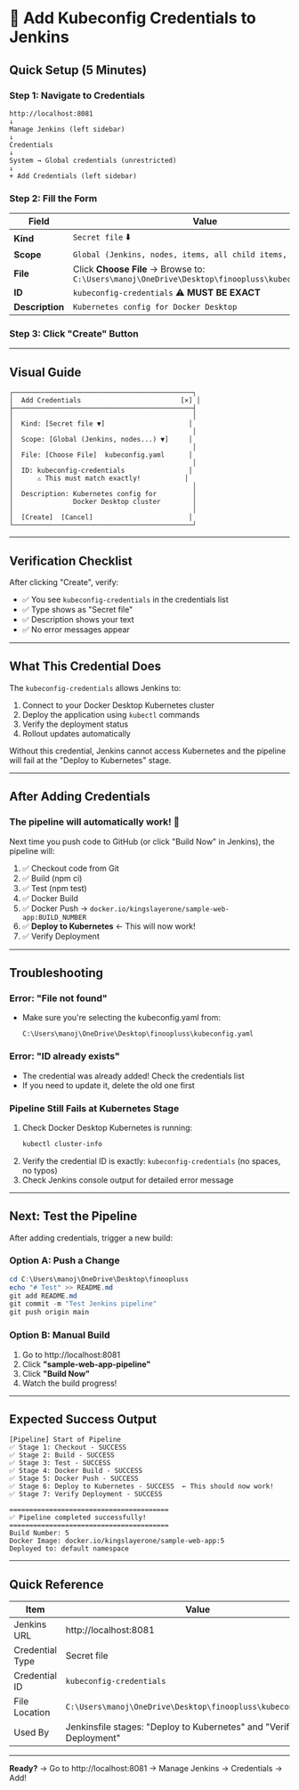 # 🔑 Add Kubeconfig Credentials to Jenkins

## Quick Setup (5 Minutes)

### Step 1: Navigate to Credentials
```
http://localhost:8081
↓
Manage Jenkins (left sidebar)
↓
Credentials
↓
System → Global credentials (unrestricted)
↓
+ Add Credentials (left sidebar)
```

### Step 2: Fill the Form

| Field | Value |
|-------|-------|
| **Kind** | `Secret file` ⬇️ |
| **Scope** | `Global (Jenkins, nodes, items, all child items, etc)` |
| **File** | Click **Choose File** → Browse to:<br>`C:\Users\manoj\OneDrive\Desktop\finoopluss\kubeconfig.yaml` |
| **ID** | `kubeconfig-credentials` ⚠️ **MUST BE EXACT** |
| **Description** | `Kubernetes config for Docker Desktop` |

### Step 3: Click "Create" Button

---

## Visual Guide

```
┌─────────────────────────────────────────────┐
│  Add Credentials                         [×] │
├─────────────────────────────────────────────┤
│                                             │
│  Kind: [Secret file ▼]                     │
│                                             │
│  Scope: [Global (Jenkins, nodes...) ▼]     │
│                                             │
│  File: [Choose File]  kubeconfig.yaml      │
│                                             │
│  ID: kubeconfig-credentials                │
│      ⚠️ This must match exactly!           │
│                                             │
│  Description: Kubernetes config for         │
│               Docker Desktop cluster        │
│                                             │
│  [Create]  [Cancel]                        │
└─────────────────────────────────────────────┘
```

---

## Verification Checklist

After clicking "Create", verify:

- ✅ You see `kubeconfig-credentials` in the credentials list
- ✅ Type shows as "Secret file"
- ✅ Description shows your text
- ✅ No error messages appear

---

## What This Credential Does

The `kubeconfig-credentials` allows Jenkins to:
1. Connect to your Docker Desktop Kubernetes cluster
2. Deploy the application using `kubectl` commands
3. Verify the deployment status
4. Rollout updates automatically

Without this credential, Jenkins cannot access Kubernetes and the pipeline will fail at the "Deploy to Kubernetes" stage.

---

## After Adding Credentials

### The pipeline will automatically work! 🎉

Next time you push code to GitHub (or click "Build Now" in Jenkins), the pipeline will:

1. ✅ Checkout code from Git
2. ✅ Build (npm ci)
3. ✅ Test (npm test)
4. ✅ Docker Build
5. ✅ Docker Push → `docker.io/kingslayerone/sample-web-app:BUILD_NUMBER`
6. ✅ **Deploy to Kubernetes** ← This will now work!
7. ✅ Verify Deployment

---

## Troubleshooting

### Error: "File not found"
- Make sure you're selecting the kubeconfig.yaml from:
  ```
  C:\Users\manoj\OneDrive\Desktop\finoopluss\kubeconfig.yaml
  ```

### Error: "ID already exists"
- The credential was already added! Check the credentials list
- If you need to update it, delete the old one first

### Pipeline Still Fails at Kubernetes Stage
1. Check Docker Desktop Kubernetes is running:
   ```powershell
   kubectl cluster-info
   ```
2. Verify the credential ID is exactly: `kubeconfig-credentials` (no spaces, no typos)
3. Check Jenkins console output for detailed error message

---

## Next: Test the Pipeline

After adding credentials, trigger a new build:

### Option A: Push a Change
```powershell
cd C:\Users\manoj\OneDrive\Desktop\finoopluss
echo "# Test" >> README.md
git add README.md
git commit -m "Test Jenkins pipeline"
git push origin main
```

### Option B: Manual Build
1. Go to http://localhost:8081
2. Click **"sample-web-app-pipeline"**
3. Click **"Build Now"**
4. Watch the build progress!

---

## Expected Success Output

```
[Pipeline] Start of Pipeline
✅ Stage 1: Checkout - SUCCESS
✅ Stage 2: Build - SUCCESS
✅ Stage 3: Test - SUCCESS
✅ Stage 4: Docker Build - SUCCESS
✅ Stage 5: Docker Push - SUCCESS
✅ Stage 6: Deploy to Kubernetes - SUCCESS  ← This should now work!
✅ Stage 7: Verify Deployment - SUCCESS

========================================
✅ Pipeline completed successfully!
========================================
Build Number: 5
Docker Image: docker.io/kingslayerone/sample-web-app:5
Deployed to: default namespace
```

---

## Quick Reference

| Item | Value |
|------|-------|
| Jenkins URL | http://localhost:8081 |
| Credential Type | Secret file |
| Credential ID | `kubeconfig-credentials` |
| File Location | `C:\Users\manoj\OneDrive\Desktop\finoopluss\kubeconfig.yaml` |
| Used By | Jenkinsfile stages: "Deploy to Kubernetes" and "Verify Deployment" |

---

**Ready?** → Go to http://localhost:8081 → Manage Jenkins → Credentials → Add!
